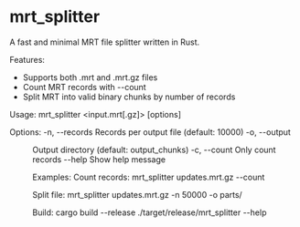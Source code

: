 mrt_splitter
============

A fast and minimal MRT file splitter written in Rust.

Features:
- Supports both .mrt and .mrt.gz files
- Count MRT records with --count
- Split MRT into valid binary chunks by number of records

Usage:
  mrt_splitter <input.mrt[.gz]> [options]

Options:
  -n, --records <N>     Records per output file (default: 10000)
  -o, --output <DIR>    Output directory (default: output_chunks)
  -c, --count           Only count records
  --help                Show help message

Examples:
  Count records:
    mrt_splitter updates.mrt.gz --count

  Split file:
    mrt_splitter updates.mrt.gz -n 50000 -o parts/

Build:
  cargo build --release
  ./target/release/mrt_splitter --help

